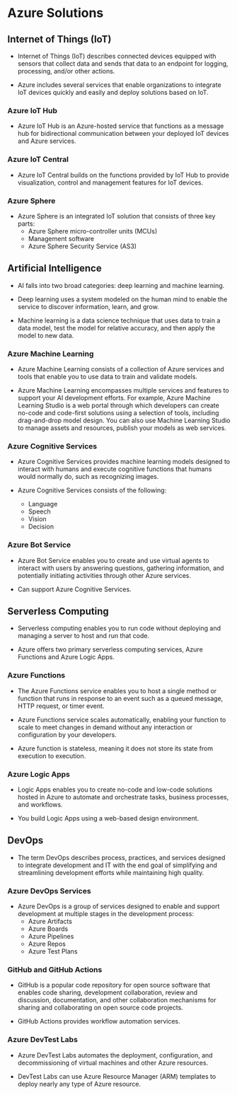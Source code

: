# Azure Solutions
## Internet of Things (IoT)
- Internet of Things (IoT) describes connected devices equipped with sensors that collect data and sends that data to an endpoint for logging, processing, and/or other actions.

- Azure includes several services that enable organizations to integrate IoT devices quickly and easily and deploy solutions based on IoT.

### Azure IoT Hub
- Azure IoT Hub is an Azure-hosted service that functions as a message hub for bidirectional communication between your deployed IoT devices and Azure services.

### Azure IoT Central
- Azure IoT Central builds on the functions provided by IoT Hub to provide visualization, control and management features for IoT devices. 

### Azure Sphere
- Azure Sphere is an integrated IoT solution that consists of three key parts: 
    - Azure Sphere micro-controller units (MCUs)
    - Management software
    - Azure Sphere Security Service (AS3)

## Artificial Intelligence
- AI falls into two broad categories: deep learning and machine learning.

- Deep learning uses a system modeled on the human mind to enable the service to discover information, learn, and grow.

- Machine learning is a data science technique that uses data to train a data model, test the model for relative accuracy, and then apply the model to new data.

### Azure Machine Learning
- Azure Machine Learning consists of a collection of Azure services and tools that enable you to use data to train and validate models.

- Azure Machine Learning encompasses multiple services and features to support your AI development efforts. For example, Azure Machine Learning Studio is a web portal through which developers can create no-code and code-first solutions using a selection of tools, including drag-and-drop model design. You can also use Machine Learning Studio to manage assets and resources, publish your models as web services. 

### Azure Cognitive Services
- Azure Cognitive Services provides machine learning models designed to interact with humans and execute cognitive functions that humans would normally do, such as recognizing images.

- Azure Cognitive Services consists of the following: 
    - Language
    - Speech
    - Vision
    - Decision

### Azure Bot Service
- Azure Bot Service enables you to create and use virtual agents to interact with users by answering questions, gathering information, and potentially initiating activities through other Azure services.

- Can support Azure Cognitive Services. 

## Serverless Computing
- Serverless computing enables you to run code without deploying and managing a server to host and run that code. 

- Azure offers two primary serverless computing services, Azure Functions and Azure Logic Apps. 

### Azure Functions
- The Azure Functions service enables you to host a single method or function that runs in response to an event such as a queued message, HTTP request, or timer event. 

- Azure Functions service scales automatically, enabling your function to scale to meet changes in demand without any interaction or configuration by your developers.

-  Azure function is stateless, meaning it does not store its state from execution to execution.

### Azure Logic Apps
- Logic Apps enables you to create no-code and low-code solutions hosted in Azure to automate and orchestrate tasks, business processes, and workflows. 

- You build Logic Apps using a web-based design environment.

## DevOps
- The term DevOps describes process, practices, and services designed to integrate development and IT with the end goal of simplifying and streamlining development efforts while maintaining high quality.

### Azure DevOps Services
- Azure DevOps is a group of services designed to enable and support development at multiple stages in the development process: 
    - Azure Artifacts
    - Azure Boards
    - Azure Pipelines
    - Azure Repos
    - Azure Test Plans

### GitHub and GitHub Actions
- GitHub is a popular code repository for open source software that enables code sharing, development collaboration, review and discussion, documentation, and other collaboration mechanisms for sharing and collaborating on open source code projects.

- GitHub Actions provides workflow automation services.

### Azure DevTest Labs
- Azure DevTest Labs automates the deployment, configuration, and decommissioning of virtual machines and other Azure resources. 

- DevTest Labs can use Azure Resource Manager (ARM) templates to deploy nearly any type of Azure resource.